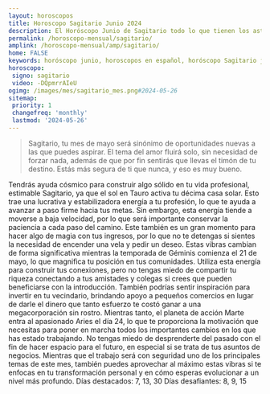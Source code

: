 ```yaml
---
layout: horoscopos
title: Horoscopo Sagitario Junio 2024
description: El Horóscopo Junio de Sagitario todo lo que tienen los astros preparados para este mes, amor, trabajo, familia. Todo sobre astrologia, tarot, predicciones. Horoscopo gratis en español, predicciones y astrología.
permalink: /horoscopo-mensual/sagitario/
amplink: /horoscopo-mensual/amp/sagitario/
home: FALSE
keywords: horóscopo junio, horoscopos en español, horóscopo Sagitario junio , horóscopo esperanza gracia, horoscop, horóscopos gratis, horoscopo Sagitario, Tarot, Astrologia, Zodíaco, Sagitario, horoscopo gratis, horoscopo del mes 
horoscopo:
 signo: sagitario
 video: -DQpmrrAIeU
ogimg: /images/mes/sagitario_mes.png#2024-05-26
sitemap:
 priority: 1
 changefreq: 'monthly'
 lastmod: '2024-05-26'
---
```



 > Sagitario, tu mes de mayo será sinónimo de oportunidades nuevas a las que puedes aspirar. El tema del amor fluirá solo, sin necesidad de forzar nada, además de que por fin sentirás que llevas el timón de tu destino. Estás más segura de ti que nunca, y eso es muy bueno.



Tendrás ayuda cósmico para construir algo sólido en tu vida profesional, estimable Sagitario, ya que el sol en Tauro activa tu décima casa solar. Esto trae una lucrativa y estabilizadora energía a tu profesión, lo que te ayuda a avanzar a paso firme hacia tus metas. Sin embargo, esta energía tiende a moverse a baja velocidad, por lo que será importante conservar la paciencia a cada paso del camino. Este también es un gran momento para hacer algo de magia con tus ingresos, por lo que no te detengas si sientes la necesidad de encender una vela y pedir un deseo.
Estas vibras cambian de forma significativa mientras la temporada de Géminis comienza el 21 de mayo, lo que magnifica tu posición en tus comunidades. Utiliza esta energía para construir tus conexiones, pero no tengas miedo de compartir tu riqueza conectando a tus amistades y colegas si crees que pueden beneficiarse con la introducción. También podrías sentir inspiración para invertir en tu vecindario, brindando apoyo a pequeños comercios en lugar de darle el dinero que tanto esfuerzo te costó ganar a una megacorporación sin rostro.
Mientras tanto, el planeta de acción Marte entra al apasionado Aries el día 24, lo que te proporciona la motivación que necesitas para poner en marcha todos los importantes cambios en los que has estado trabajando. No tengas miedo de desprenderte del pasado con el fin de hacer espacio para el futuro, en especial si se trata de tus asuntos de negocios. Mientras que el trabajo será con seguridad uno de los principales temas de este mes, también puedes aprovechar al máximo estas vibras si te enfocas en tu transformación personal y en cómo esperas evolucionar a un nivel más profundo.
Días destacados: 7, 13, 30
Días desafiantes: 8, 9, 15